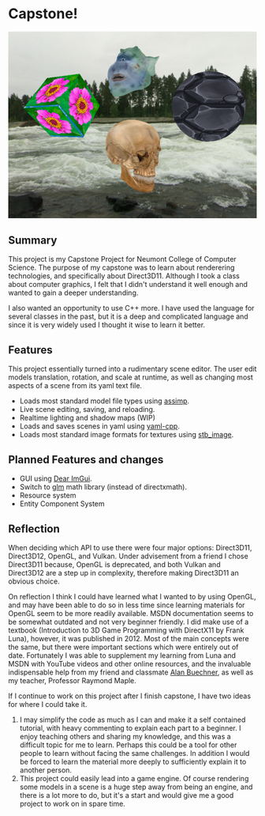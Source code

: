 # Capstone!
![screenshot 1](./Screenshots/objects_and_skybox.png)

## Summary
This project is my Capstone Project for Neumont College of Computer Science.
The purpose of my capstone was to learn about renderering technologies,
and specifically about Direct3D11. Although I took a class about computer
graphics, I felt that I didn't understand it well enough and wanted to
gain a deeper understanding.

I also wanted an opportunity to use C++ more. I have used the language for
several classes in the past, but it is a deep and complicated language and
since it is very widely used I thought it wise to learn it better.

## Features
This project essentially turned into a rudimentary scene editor. The user
edit models translation, rotation, and scale at runtime, as well as changing
most aspects of a scene from its yaml text file.
* Loads most standard model file types using [assimp](https://github.com/assimp/assimp).
* Live scene editing, saving, and reloading.
* Realtime lighting and shadow maps (WIP)
* Loads and saves scenes in yaml using [yaml-cpp](https://github.com/jbeder/yaml-cpp).
* Loads most standard image formats for textures using [stb_image](https://github.com/nothings/stb).

## Planned Features and changes
* GUI using [Dear ImGui](https://github.com/ocornut/imgui).
* Switch to [glm](https://github.com/g-truc/glm) math library (instead of directxmath).
* Resource system
* Entity Component System

## Reflection
When deciding which API to use there were four major options: Direct3D11,
Direct3D12, OpenGL, and Vulkan. Under advisement from a friend I chose
Direct3D11 because, OpenGL is deprecated, and both Vulkan and Direct3D12
are a step up in complexity, therefore making Direct3D11 an obvious choice.

On reflection I think I could have learned what I wanted to by using OpenGL,
and may have been able to do so in less time since learning materials for
OpenGL seem to be more readily available. MSDN documentation seems to be
somewhat outdated and not very beginner friendly. I did make use of a textbook
(Introduction to 3D Game Programming with DirectX11 by Frank Luna), however,
it was published in 2012. Most of the main concepts were the same, but there
were important sections which were entirely out of date. Fortunately I was
able to supplement my learning from Luna and MSDN with YouTube videos and
other online resources, and the invaluable indispensable help from my friend
and classmate [Alan Buechner](https://github.com/alanBuechner), as well as
my teacher, Professor Raymond Maple.

If I continue to work on this project after I finish capstone, I have two
ideas for where I could take it.

1. I may simplify the code as much as I can and make it a self contained
tutorial, with heavy commenting to explain each part to a beginner. I
enjoy teaching others and sharing my knowledge, and this was a difficult
topic for me to learn. Perhaps this could be a tool for other people to learn
without facing the same challenges. In addition I would be forced to learn
the material more deeply to sufficiently explain it to another person.
2. This project could easily lead into a game engine. Of course rendering
some models in a scene is a huge step away from being an engine, and there
is a lot more to do, but it's a start and would give me a good project to
work on in spare time.
